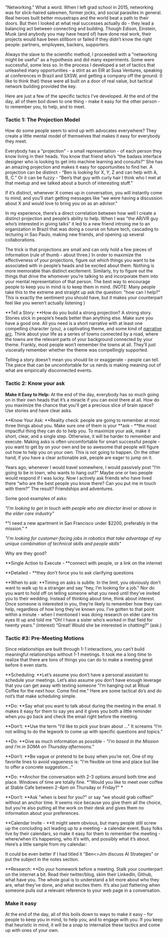 "Networking." What a word. When I left grad school in 2015, networking was for slick-haired salesmen, former jocks, and social parasites in general. Real heroes built better mousetraps and the world beat a path to their doors. But then I looked at what real successes actually do - they lead a balancing act between connecting and building. Though Edison, Einstein, Musk (and anybody you may have heard of) have done real work, their projects would have been stillborn or failed if they didn’t know the right people: partners, employees, backers, supporters. 

Always the slave to the scientific method, I proceeded with a "networking might be useful" as a hypothesis and did many experiments. Some were successful, some less so. In the process I developed a set of tactics that unleashed many opportunities - a stint as an EIR at Susa Ventures, speaking at conferences in Brazil and SXSW, and getting a company off the ground. (I like to think that) these were all built on a door of real value, but tactical network building provided the key. 

Here are just a few of the specific tactics I’ve developed. At the end of the day, all of them boil down to one thing - make it easy for the other person - to remember you, to help, and to meet. 

### Tactic 1: The Projection Model

How do some people seem to wind up with advocates everywhere? They create a little mental model of themselves that makes it easy for everybody they meet.

Everybody has a "projection" - a small representation - of each person they know living in their heads. You know that friend who’s “the badass interface designer who is looking to get into machine learning and consults?” She has an amazing projection and makes it easy for opportunities to find her. A projection can be distinct - “Ben is looking for X, Y, Z and can help with A, B, C.” Or it can be fuzzy - “Ben’s that guy with curly hair I think who I met at that meetup and we talked about a bunch of interesting stuff.” 

If it’s distinct, whenever X comes up in conversation, you will instantly come to mind, and you’ll start getting messages like "we were having a discussion about X and would love to bring you on as an advisor." 

In my experience, there’s a direct correlation between how well I create a distinct projection and people’s ability to help. When I was "the AR/VR guy who’s interested in giving talks" it led to a new friend introing me to an organization in Brazil that was doing a course on future tech, cascading to lecturing in Sao Paulo, making new friends, and opening up several collaborations.

The trick is that projections are small and can only hold a few pieces of information (rule of thumb - about three.)  In order to maximize the effectiveness of your projections, figure out which things you want to be associated with in people’s heads and be excited about them. Nothing is more memorable than distinct excitement.  Similarly, try to figure out the things that drive the whomever you’re talking to and incorporate them into your mental representation of that person.  The best way to encourage people to keep you in mind is to keep them in mind. (NOTE:  Many people take this to the extreme and straight up ask the question: "how can I help?" This is exactly the sentiment you should have, but it makes your counterpart feel like you weren’t actually listening )

**Tell a Story: **How do you build a strong projection? A strong story. Stories stick in people’s heads better than anything else. Make sure you have a good one. All you need is a short narrative with at least one compelling character (you), a captivating theme, and some kind of [narrative arc](https://en.wikipedia.org/wiki/Story_arc).  Think about your life as a series of towns connected by a road, where the towns are the relevant parts of your background connected by your theme. Frankly, most people won’t remember the towns at all. They’ll just viscerally remember whether the theme was compellingly supported. 

Telling a story doesn’t mean you should lie or exaggerate - people can tell. The piece that can be uncomfortable for us nerds is making meaning out of what are empirically disconnected events. 

### Tactic 2: Know your ask 

**Make it Easy to Help:** At the end of the day, everybody has so much going on in their own heads that it’s a miracle if you can exist there at all. How do you maximize the chance that you’ll get a precious slice of brain space? Use stories and have clear asks. 

**Know Your Ask: **Reality check: people are going to remember at most three things about you. Make sure one of them is your **ask - **the most impactful thing they can do to help you. To maximize your ask, make it short, clear, and a single step. Otherwise, it will be harder to remember and execute. Making asks is often uncomfortable for smart successful people - you want to get by on your own and be so awesome that people will figure out how to help you on your own. This is not going to happen. On the other hand, if you have a clear actionable ask, people are eager to jump on it.

Years ago, whenever I would travel somewhere, I would passively post "I’m going to be in town, who wants to hang out?" Maybe one or two people would respond if I was lucky. Now I actively ask friends who have lived there “who are the best people you know there? Can you put me in touch with them?” The result? Friendships and adventures.

Some good examples of asks:

*"I’m looking to get in touch with people who are director level or above in the elder care industry"*

*"I need a new apartment in San Francisco under $2200, preferably in the mission." *

*"I’m looking for customer-facing jobs in robotics that take advantage of my unique combination of technical skills and people skills"*

Why are they good?

**Single Action to Execute - **connect with people, or a link on the internet

**Detailed - **they don’t force you to ask clarifying questions

**When to ask: **Timing on asks is subtle. In the limit, you obviously don’t want to walk up to a stranger and say "hey, I’m looking for a job." Nor do you want to hold off on telling someone what you need until they’ve invited you to their wedding. Instead of thinking about time, think about interest. Once someone is interested in you, they’re likely to remember how they can help, regardless of how long they’ve known you. I’ve gotten to that point within a minute - when I mentioned I was doing research on elder care his eyes lit up and told me “Oh! I have a sister who’s worked in that field for twenty years.” (interest)  “Great! Would she be interested in chatting?” (ask.) 

### Tactic #3: Pre-Meeting Motions 

Since relationships are built through 1-1 interactions, you can’t build meaningful relationships without 1-1 meetings. It took me a long time to realize that there are tons of things you can do to make a meeting great before it even starts. 

**Scheduling: **Let’s assume you don’t have a personal assistant to schedule your meetings.  Let’s also assume you don’t have enough leverage that you can get away with texting someone "I’m hanging out at Ritual Coffee for the next hour. Come find me." Here are some tactical do’s and do not’s that make scheduling simple.

**Do: **Say what you want to talk about during the meeting in the email. It makes it easy for them to say yes and it gives you both a little reminder when you go back and check the email right before the meeting.

**Don’t: **Use the term "I’d like to pick your brain about ..." It screams “I’m not willing to do the legwork to come up with specific questions and topics.”  

**Do: **Give as much information as possible - *"I’m based in the Mission and I’m in SOMA on Thursday afternoons."*

**Don’t: **Be vague or pretend to be busy when you’re not. One of my favorite lines to avoid vagueness is: "I'm flexible on time and place but like to offer a concrete suggestion..."

**Do: **Anchor the conversation with 2-3 options around both time and place. Windows of time are totally fine. *"Would you like to meet over coffee at Stable Cafe between 2-4pm on Thursday or Friday?" *

**Don’t: **Ask "when is best for you?" or say “we should grab coffee!” without an anchor time. It seems nice because you give them all the choice, but you’re also putting all the work on their desk and gives them no information about your preferences.

**Calendar Invite - **It might seem obvious, but many people still screw up the concluding act leading up to a meeting - a calendar event. Busy folks live by their calendars, so make it easy for them to remember the meeting - where/when it’s happening, who it’s with, and possibly what it’s about. Here’s a little sample from my calendar: 

It could be even better if I had titled it "Ben<>Jim discuss AI Strategies" or put the subject in the notes section.

**Research: **Do your homework before a meeting. Stalk your counterpart on the internet a bit. Read their twitter/blog, skim their LinkedIn, Github, what have you. The whole goal is to understand a bit more about who they are, what they’ve done, and what excites them. It’s also just flattering when someone pulls out a relevant reference to your web page in a conversation.

### Make it easy

At the end of the day, all of this boils down to ways to make it easy - for people to keep you in mind, to help you, and to engage with you. If you keep that heuristic in mind, it will be a snap to internalize these tactics and come up with ones of your own. 

